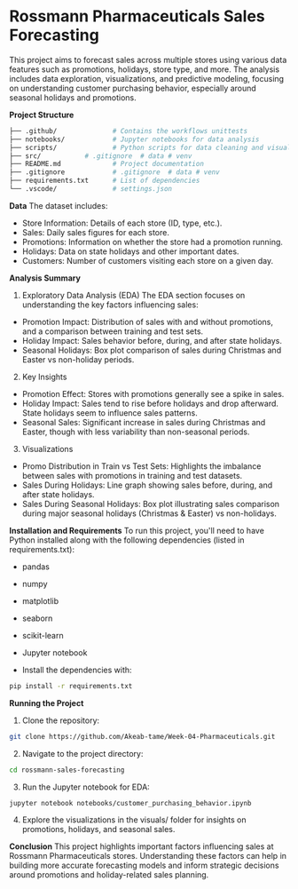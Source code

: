 # Rossmann Pharmaceuticals Sales Forecasting
This project aims to forecast sales across multiple stores using various data features such as promotions, holidays, store type, and more. The analysis includes data exploration, visualizations, and predictive modeling, focusing on understanding customer purchasing behavior, especially around seasonal holidays and promotions.

**Project Structure**
```bash
├── .github/              # Contains the workflows unittests
├── notebooks/            # Jupyter notebooks for data analysis
├── scripts/              # Python scripts for data cleaning and visualization
├── src/           # .gitignore  # data # venv
├── README.md             # Project documentation
├── .gitignore            # .gitignore  # data # venv
├── requirements.txt      # List of dependencies
└── .vscode/              # settings.json
```
**Data**
The dataset includes:

- Store Information: Details of each store (ID, type, etc.).
- Sales: Daily sales figures for each store.
- Promotions: Information on whether the store had a promotion running.
- Holidays: Data on state holidays and other important dates.
- Customers: Number of customers visiting each store on a given day.

**Analysis Summary**
1. Exploratory Data Analysis (EDA)
The EDA section focuses on understanding the key factors influencing sales:

- Promotion Impact: Distribution of sales with and without promotions, and a comparison between training and test sets.
- Holiday Impact: Sales behavior before, during, and after state holidays.
- Seasonal Holidays: Box plot comparison of sales during Christmas and Easter vs non-holiday periods.
2. Key Insights
- Promotion Effect: Stores with promotions generally see a spike in sales.
- Holiday Impact: Sales tend to rise before holidays and drop afterward. State holidays seem to influence sales patterns.
- Seasonal Sales: Significant increase in sales during Christmas and Easter, though with less variability than non-seasonal periods.
3. Visualizations
- Promo Distribution in Train vs Test Sets: Highlights the imbalance between sales with promotions in training and test datasets.
- Sales During Holidays: Line graph showing sales before, during, and after state holidays.
- Sales During Seasonal Holidays: Box plot illustrating sales comparison during major seasonal holidays (Christmas & Easter) vs non-holidays.

**Installation and Requirements**
To run this project, you'll need to have Python installed along with the following dependencies (listed in requirements.txt):

- pandas
- numpy
- matplotlib
- seaborn
- scikit-learn
- Jupyter notebook

- Install the dependencies with:
```bash
pip install -r requirements.txt
```
**Running the Project**
1. Clone the repository:

```bash
git clone https://github.com/Akeab-tame/Week-04-Pharmaceuticals.git
```
2. Navigate to the project directory:

```bash
cd rossmann-sales-forecasting
```
3. Run the Jupyter notebook for EDA:
```bash
jupyter notebook notebooks/customer_purchasing_behavior.ipynb
```
4. Explore the visualizations in the visuals/ folder for insights on promotions, holidays, and seasonal sales.

**Conclusion**
This project highlights important factors influencing sales at Rossmann Pharmaceuticals stores. Understanding these factors can help in building more accurate forecasting models and inform strategic decisions around promotions and holiday-related sales planning.